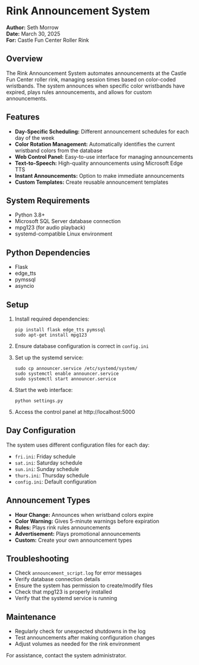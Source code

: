# Rink Announcement System

**Author:** Seth Morrow  
**Date:** March 30, 2025  
**For:** Castle Fun Center Roller Rink

## Overview

The Rink Announcement System automates announcements at the Castle Fun Center roller rink, managing session times based on color-coded wristbands. The system announces when specific color wristbands have expired, plays rules announcements, and allows for custom announcements.

## Features

- **Day-Specific Scheduling:** Different announcement schedules for each day of the week
- **Color Rotation Management:** Automatically identifies the current wristband colors from the database
- **Web Control Panel:** Easy-to-use interface for managing announcements
- **Text-to-Speech:** High-quality announcements using Microsoft Edge TTS
- **Instant Announcements:** Option to make immediate announcements
- **Custom Templates:** Create reusable announcement templates

## System Requirements

- Python 3.8+
- Microsoft SQL Server database connection
- mpg123 (for audio playback)
- systemd-compatible Linux environment

## Python Dependencies

- Flask
- edge_tts
- pymssql
- asyncio

## Setup

1. Install required dependencies:
   ```
   pip install flask edge_tts pymssql
   sudo apt-get install mpg123
   ```

2. Ensure database configuration is correct in `config.ini`

3. Set up the systemd service:
   ```
   sudo cp announcer.service /etc/systemd/system/
   sudo systemctl enable announcer.service
   sudo systemctl start announcer.service
   ```

4. Start the web interface:
   ```
   python settings.py
   ```

5. Access the control panel at http://localhost:5000

## Day Configuration

The system uses different configuration files for each day:
- `fri.ini`: Friday schedule
- `sat.ini`: Saturday schedule
- `sun.ini`: Sunday schedule
- `thurs.ini`: Thursday schedule
- `config.ini`: Default configuration

## Announcement Types

- **Hour Change:** Announces when wristband colors expire
- **Color Warning:** Gives 5-minute warnings before expiration
- **Rules:** Plays rink rules announcements
- **Advertisement:** Plays promotional announcements
- **Custom:** Create your own announcement types

## Troubleshooting

- Check `announcement_script.log` for error messages
- Verify database connection details
- Ensure the system has permission to create/modify files
- Check that mpg123 is properly installed
- Verify that the systemd service is running

## Maintenance

- Regularly check for unexpected shutdowns in the log
- Test announcements after making configuration changes
- Adjust volumes as needed for the rink environment

For assistance, contact the system administrator.
